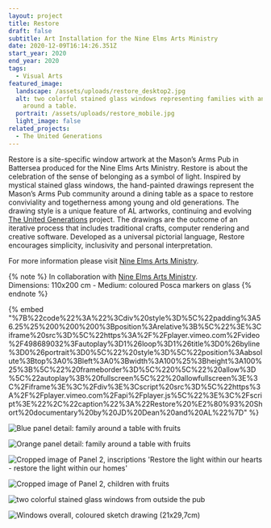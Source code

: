 ```yaml
---
layout: project
title: Restore
draft: false
subtitle: Art Installation for the Nine Elms Arts Ministry
date: 2020-12-09T16:14:26.351Z
start_year: 2020
end_year: 2020
tags:
  - Visual Arts
featured_image:
  landscape: /assets/uploads/restore_desktop2.jpg
  alt: two colorful stained glass windows representing families with animals
    around a table.
  portrait: /assets/uploads/restore_mobile.jpg
  light_image: false
related_projects:
  - The United Generations
---
```

Restore is a site-specific window artwork at the Mason’s Arms Pub in Battersea produced for the Nine Elms Arts Ministry. Restore is about the celebration of the sense of belonging as a symbol of light. Inspired by mystical stained glass windows, the hand-painted drawings represent the Mason’s Arms Pub community around a dining table as a space to restore conviviality and togetherness among young and old generations. The drawing style is a unique feature of AL artworks, continuing and evolving [The United Generations](https://www.theunitedgenerations.com) project. 
The drawings are the outcome of an iterative process that includes traditional crafts, computer rendering and creative software. Developed as a universal pictorial language, Restore encourages simplicity, inclusivity and personal interpretation. 

For more information please visit [Nine Elms Arts Ministry](https://www.instagram.com/nineelmsartsministry/).

{% note %}
In collaboration with [Nine Elms Arts Ministry](https://nineelms.org/focus/nine-elms-arts-ministry). <br>
Dimensions: 110x200 cm - Medium: coloured Posca markers on glass
{% endnote %}

{% embed "%7B%22code%22%3A%22%3Cdiv%20style%3D%5C%22padding%3A56.25%25%200%200%200%3Bposition%3Arelative%3B%5C%22%3E%3Ciframe%20src%3D%5C%22https%3A%2F%2Fplayer.vimeo.com%2Fvideo%2F498689032%3Fautoplay%3D1%26loop%3D1%26title%3D0%26byline%3D0%26portrait%3D0%5C%22%20style%3D%5C%22position%3Aabsolute%3Btop%3A0%3Bleft%3A0%3Bwidth%3A100%25%3Bheight%3A100%25%3B%5C%22%20frameborder%3D%5C%220%5C%22%20allow%3D%5C%22autoplay%3B%20fullscreen%5C%22%20allowfullscreen%3E%3C%2Fiframe%3E%3C%2Fdiv%3E%3Cscript%20src%3D%5C%22https%3A%2F%2Fplayer.vimeo.com%2Fapi%2Fplayer.js%5C%22%3E%3C%2Fscript%3E%22%2C%22caption%22%3A%22Restore%20%E2%80%93%20Short%20documentary%20by%20JD%20Dean%20and%20AL%22%7D" %}

![Blue panel detail: family around a table with fruits](/assets/uploads/panel1.jpg "Restore – Blue panel detail: family around a table with fruits")

![Orange panel detail: family around a table with fruits](/assets/uploads/panel2.jpg "Restore – Orange panel detail: family around a table with fruits")

![Cropped image of Panel 2, inscriptions 'Restore the light within our hearts - restore the light within our homes'](/assets/uploads/detail1.jpg "Restore – Blue panel detail, inscriptions")

![Cropped image of Panel 2, children with fruits](/assets/uploads/detail2.jpg "Restore – Blue panel detail, children with fruits")

![two colorful stained glass windows from outside the pub](/assets/uploads/dscf0201.jpg "Restore – Art installation from Battersea Park Road")

![Windows overall, coloured sketch drawing (21x29,7cm)](/assets/uploads/restore_sketch.jpg "Restore – Windows overall, coloured sketch (21x29,7cm)")